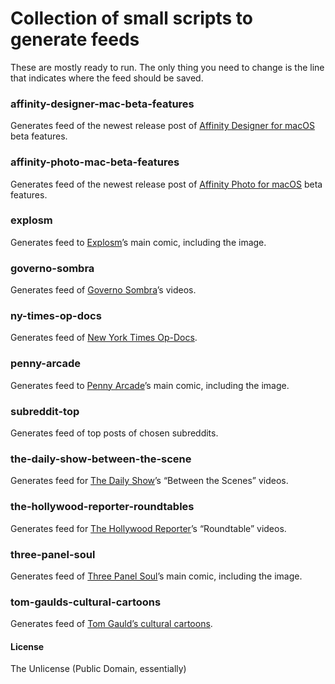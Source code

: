 # Collection of small scripts to generate feeds

These are mostly ready to run. The only thing you need to change is the line that indicates where the feed should be saved.

### affinity-designer-mac-beta-features
Generates feed of the newest release post of [Affinity Designer for macOS](https://forum.affinity.serif.com/index.php?/forum/15-designer-beta-on-mac/) beta features.

### affinity-photo-mac-beta-features
Generates feed of the newest release post of [Affinity Photo for macOS](https://forum.affinity.serif.com/index.php?/forum/19-photo-beta-on-mac/) beta features.

### explosm
Generates feed to [Explosm](http://explosm.net/)’s main comic, including the image.

### governo-sombra
Generates feed of [Governo Sombra](https://www.tsf.pt/programa/governo-sombra/artigos.html)’s videos.

### ny-times-op-docs
Generates feed of [New York Times Op-Docs](https://www.nytimes.com/video/op-docs).

### penny-arcade
Generates feed to [Penny Arcade](http://penny-arcade.com/)’s main comic, including the image.

### subreddit-top
Generates feed of top posts of chosen subreddits.

### the-daily-show-between-the-scene
Generates feed for [The Daily Show](https://www.youtube.com/channel/UCwWhs_6x42TyRM4Wstoq8HA/)’s “Between the Scenes” videos.

### the-hollywood-reporter-roundtables
Generates feed for [The Hollywood Reporter](https://www.youtube.com/playlist?list=PLhKcXp78wsasvx-W9mZqEql3RB6xSciX4)’s “Roundtable” videos.

### three-panel-soul
Generates feed of [Three Panel Soul](http://threepanelsoul.com/)’s main comic, including the image.

### tom-gaulds-cultural-cartoons
Generates feed of [Tom Gauld’s cultural cartoons](http://www.theguardian.com/books/series/tom-gauld-s-cultural-cartoons).

#### License
The Unlicense (Public Domain, essentially)
